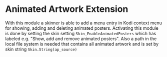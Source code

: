 # Animated Artwork Extension #

With this module a skinner is able to add a menu entry in Kodi context menu for showing, adding and deleting animated posters. Activating this module is done by setting the skin setting `Skin_EnableAnimatedPosters` which has labeled e.g. "Show, add and remove animated posters". Also a path in the local file system is needed that contains all animated artwork and is set by skin string `Skin.String(ap_source)`
